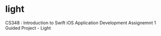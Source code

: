 # light
CS348 : Introduction to Swift iOS Application Development
Assignemnt 1 
Guided Project - Light
